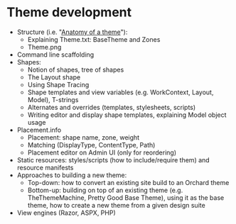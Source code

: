 # Theme development

- Structure (i.e. "[Anatomy of a theme](http://docs.orchardproject.net/Documentation/Anatomy-of-a-theme)"):
	- Explaining Theme.txt: BaseTheme and Zones
	- Theme.png
- Command line scaffolding
- Shapes:
	- Notion of shapes, tree of shapes
	- The Layout shape
	- Using Shape Tracing
	- Shape templates and view variables (e.g. WorkContext, Layout, Model), T-strings
	- Alternates and overrides (templates, stylesheets, scripts)
	- Writing editor and display shape templates, explaining Model object usage
- Placement.info
	- Placement: shape name, zone, weight
	- Matching (DisplayType, ContentType, Path)
	- Placement editor on Admin UI (only for reordering)
- Static resources: styles/scripts (how to include/require them) and resource manifests
- Approaches to building a new theme:
	- Top-down: how to convert an existing site build to an Orchard theme
	- Bottom-up: building on top of an existing theme (e.g. TheThemeMachine, Pretty Good Base Theme), using it as the base theme, how to create a new theme from a given design suite
- View engines (Razor, ASPX, PHP)